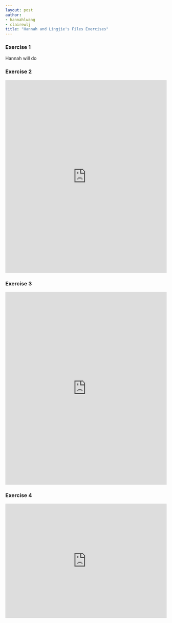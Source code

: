 ```yaml
---
layout: post
author:
- hannahlwang
- clairewlj
title: "Hannah and Lingjie's Files Exercises"
---
```


<h3>Exercise 1</h3>
Hannah will do

<h3>Exercise 2</h3>
<iframe src="https://trinket.io/embed/python/69fa272aa1" width="100%" height="600" frameborder="0" marginwidth="0" marginheight="0" allowfullscreen></iframe>

<h3>Exercise 3</h3>
<iframe src="https://trinket.io/embed/python/fb4942c576" width="100%" height="600" frameborder="0" marginwidth="0" marginheight="0" allowfullscreen></iframe>

<h3>Exercise 4</h3>
<iframe src="https://trinket.io/embed/python3/39fe630212" width="100%" height="356" frameborder="0" marginwidth="0" marginheight="0" allowfullscreen></iframe>
